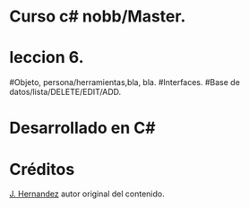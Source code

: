 # Curso c# nobb/Master. 
# leccion 6. 
#Objeto, persona/herramientas,bla, bla.
#Interfaces.
#Base de datos/lista/DELETE/EDIT/ADD.

# Desarrollado en C#

 # Créditos
  [J. Hernandez](https://github.com/Jorge-E-HH) autor original del contenido.